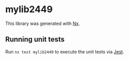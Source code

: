 # mylib2449

This library was generated with [Nx](https://nx.dev).

## Running unit tests

Run `nx test mylib2449` to execute the unit tests via [Jest](https://jestjs.io).

